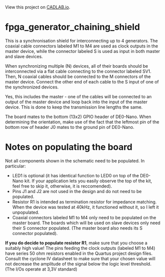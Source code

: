 View this project on [CADLAB.io](https://cadlab.io/project/2149). 

# fpga_generator_chaining_shield

This is a synchronisation shield for interconnecting up to 4 generators. The coaxial cable connectors labeled M1 to M4 are used as clock outputs in the master device, while the connector labeled S is used as input in both master and slave devices.

When synchronizing multiple (N) devices, all of their boards should be interconnected via a flat cable connecting to the connector labeled SV1. Then, N coaxial cables should be connected to the M connectors of the master device. Connect the other end of each cable to the S input of one of the synchronized devices.

Yes, this includes the master - one of the cables will be connected to an output of the master device and loop back into the input of the master device. This is done to keep the transmission line lengths the same.

The board mates to the bottom (13x2) GPIO header of DE0-Nano. When determining the orientation, make use of the fact that the leftmost pin of the bottom row of header J0 mates to the ground pin of DE0-Nano.

# Notes on populating the board

Not all components shown in the schematic need to be populated. In particular:

* LED1 is optional (it has identical function to LED0 on top of the DE0-Nano kit. If your application lets you easily observe the top of the kit, feel free to skip it, otherwise, it is reccomended).
* Pins J1 and J2 are not used in the design and do not need to be populated.
* Resistor R1 is intended as termination resistor for impedance matching. When the device was tested at 40kHz, it functioned without it, so I left it unpopulated. 
* Coaxial connectors labeled M1 to M4 only need to be populated on the master board. The boards which will be used on slave devices only need their S connector populated. (The master board also needs its S connector populated).

**If you do decide to populate resistor R1**, make sure that you choose a suitably high value!  The pins feeding the clock outputs (labeled M1 to M4) have series 50 ohm resistors enabled in the Quartus project design files. Consult the cyclone IV datasheet to make sure that your chosen value will not decrease the amplitude of the signal below the logic level threshold. (The I/Os operate at 3,3V standard)



